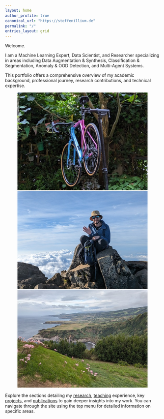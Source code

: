 ```yaml
---
layout: home
author_profile: true
canonical_url: "https://steffenillium.de"
permalink: "/"
entries_layout: grid
---
```


Welcome.

I am a Machine Learning Expert, Data Scientist, and Researcher specializing in areas including Data Augmentation & Synthesis, Classification & Segmentation, Anomaly & OOD Detection, and Multi-Agent Systems.

This portfolio offers a comprehensive overview of my academic background, professional journey, research contributions, and technical expertise.

<figure class="third">
  <img src="/assets/images/photo/bike.jpg" alt="Cycling equipment leaning against a wall in a garden setting.">

  <img src="/assets/images/photo/vulkan_wave.jpg" alt="Waving atop a volcanic peak under a clear sky.">

  <img src="/assets/images/photo/azores.jpg" alt="Stormy coastline of the Azores featuring pink flowers on green grass in the foreground.">
</figure>

Explore the sections detailing my [research](/research), [teaching](/teaching) experience, key [projects](/projects), and [publications](/publications) to gain deeper insights into my work. You can navigate through the site using the top menu for detailed information on specific areas.